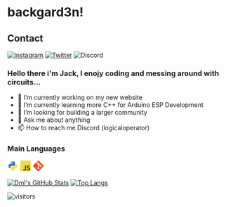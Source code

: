 

<p>
  <h1> backgard3n!</h1>
</p>

## Contact
<a href="https://www.instagram.com/backgard3n0/">![Instagram](https://img.shields.io/badge/backgard3n0-%23E4405F.svg?style=for-the-badge&logo=Instagram&logoColor=white)</a> <a href="https://twitter.com/backgard3n">![Twitter](https://img.shields.io/badge/backgard3n-%231DA1F2.svg?style=for-the-badge&logo=Twitter&logoColor=white)</a> <a href="https://discord.gg/8RCWy4ESuD">
</a> ![Discord](https://img.shields.io/badge/logicaloperator-%237289DA.svg?style=for-the-badge&logo=discord&logoColor=white)</a> 




### Hello there i'm Jack, I enojy coding and messing around with circuits...
- 🔭 I’m currently working on my new website 
- 🌱 I’m currently learning more C++ for Arduino ESP Development
- 🤔 I’m looking for building a larger community 
- 💬 Ask me about anything
- 📫 How to reach me Discord (logicaloperator)



### Main Languages 
[<img alt="Python" width="5%" src="https://raw.githubusercontent.com/devicons/devicon/master/icons/python/python-original.svg" />](https://www.google.com/search?&q=Python)
[<img alt="Javascript" width="5%" src="https://raw.githubusercontent.com/devicons/devicon/master/icons/javascript/javascript-original.svg" />](https://www.google.com/search?&q=Javascript)
[<img alt="Git" width="5%" src="https://raw.githubusercontent.com/devicons/devicon/master/icons/git/git-original.svg" />](https://www.google.com/search?&q=Git)


[![Dml's GitHub Stats](https://github-readme-stats.vercel.app/api?username=DmlTheDev&show_icons=true)](https://github.com/mikyll/DmlTheDev)
[![Top Langs](https://github-readme-stats.vercel.app/api/top-langs/?username=DmlTheDev&layout=compact&langs_count=8)](https://github.com/DmlTheDev/DmlTheDev)
  
  

</details>

![visitors](https://visitor-badge.laobi.icu/badge?page_id=DmlTheDev.DmlTheDev)


<!--
**dmlthedev/dmlthedev** is a ✨ _special_ ✨ repository because its `README.md` (this file) appears on your GitHub profile.

